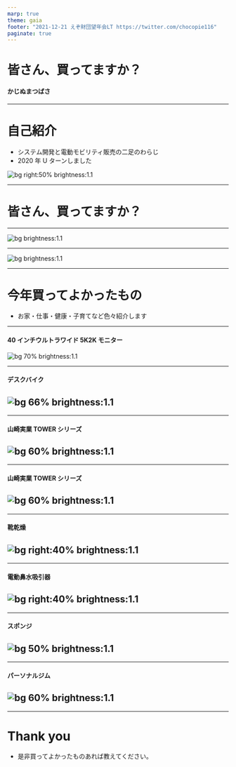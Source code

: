 ```yaml
---
marp: true
theme: gaia
footer: "2021-12-21 えぞ財団望年会LT https://twitter.com/chocopie116"
paginate: true
---
```


# 皆さん、買ってますか？

#### かじぬまつばさ

---

# 自己紹介

- システム開発と電動モビリティ販売の二足のわらじ
- 2020 年 U ターンしました

![bg right:50% brightness:1.1](./images/20211221ezozaidan/family.jpeg)

---

# 皆さん、買ってますか？

---

![bg brightness:1.1](./images/20211221ezozaidan/yuriko1.jpeg)

---

![bg brightness:1.1](./images/20211221ezozaidan/yuriko2.jpeg)

---

# 今年買ってよかったもの

- お家・仕事・健康・子育てなど色々紹介します

---

#### 40 インチウルトラワイド 5K2K モニター

![bg 70% brightness:1.1](./images/20211221ezozaidan/monitor.gif)

---

#### デスクバイク

## ![bg 66% brightness:1.1](./images/20211221ezozaidan/deskbike.gif)

---

#### 山崎実業 TOWER シリーズ

## ![bg 60% brightness:1.1](./images/20211221ezozaidan/bathroom.gif)

---

#### 山崎実業 TOWER シリーズ

## ![bg 60% brightness:1.1](./images/20211221ezozaidan/senmendai.gif)

---

#### 靴乾燥

## ![bg right:40% brightness:1.1](./images/20211221ezozaidan/shoesdry.jpeg)
---

#### 電動鼻水吸引器

## ![bg right:40% brightness:1.1](./images/20211221ezozaidan/hanamizu.jpeg)

---
#### スポンジ
## ![bg 50% brightness:1.1](./images/20211221ezozaidan/sponge.jpeg)

---
#### パーソナルジム
## ![bg 60% brightness:1.1](./images/20211221ezozaidan/gym.jpeg)

---

# Thank you

- 是非買ってよかったものあれば教えてください。

